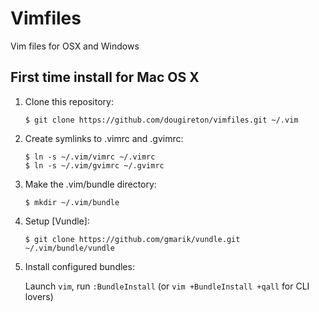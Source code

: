 Vimfiles
========

Vim files for OSX and Windows


## First time install for Mac OS X
1. Clone this repository:

    ```
    $ git clone https://github.com/dougireton/vimfiles.git ~/.vim
    ````

2. Create symlinks to .vimrc and .gvimrc:

    ```
    $ ln -s ~/.vim/vimrc ~/.vimrc
    $ ln -s ~/.vim/gvimrc ~/.gvimrc
    ````

3. Make the .vim/bundle directory:
    ````
    $ mkdir ~/.vim/bundle
    ````

4. Setup [Vundle]:

     ```
    $ git clone https://github.com/gmarik/vundle.git ~/.vim/bundle/vundle
     ```

5. Install configured bundles:

    Launch `vim`, run `:BundleInstall` 
    (or `vim +BundleInstall +qall` for CLI lovers)
